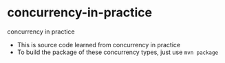 # concurrency-in-practice
concurrency in practice
* This is source code learned from concurrency in practice
* To build the package of these concurrency types, just use `mvn package`